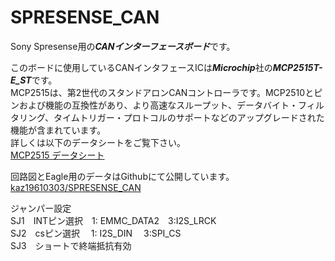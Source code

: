 # SPRESENSE_CAN
Sony Spresense用の***CANインターフェースボード***です。　　
  
このボードに使用しているCANインタフェースICは***Microchip***社の***MCP2515T-E_ST***です。  
MCP2515は、第2世代のスタンドアロンCANコントローラです。MCP2510とピンおよび機能の互換性があり、より高速なスループット、データバイト・フィルタリング、タイムトリガー・プロトコルのサポートなどのアップグレードされた機能が含まれています。  
詳しくは以下のデータシートをご覧下さい。  
[MCP2515 データシート](https://www.mouser.jp/datasheet/2/268/MCP2515-Stand-Alone-CAN-Controller-with-SPI-200018-708845.pdf)  
  
回路図とEagle用のデータはGithubにて公開しています。  
[kaz19610303/SPRESENSE_CAN](https://github.com/kaz19610303/SPRESENSE_CAN)  
  
ジャンパー設定  
SJ1　INTピン選択　1: EMMC_DATA2　3:I2S_LRCK  
SJ2　csピン選択　 1: I2S_DIN　   3:SPI_CS  
SJ3　ショートで終端抵抗有効  

